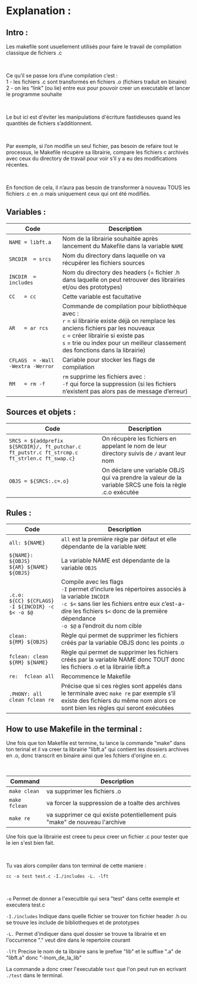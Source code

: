 # Explanation :

## Intro :
Les makefile sont usuellement utilisés pour faire le travail de compilation classique de fichiers .c

<br>

Ce qu’il se passe lors d’une compilation c’est : 
<br>
1 - les fichiers .c sont transformés en fichiers .o (fichiers traduit en binaire)
<br>
2 - on les “link” (ou lie) entre eux pour pouvoir creer un executable et lancer le programme souhaite

<br>

Le but ici est d'éviter les manipulations d'écriture fastidieuses quand les quantités de fichiers s’additionnent. 

<br>

Par exemple, si l’on modifie un seul fichier, pas besoin de refaire tout le processus, le Makefile récupère sa librairie, 
compare les fichiers c archivés avec ceux du directory de travail pour voir s’il y a eu des modifications récentes. 

<br>

En fonction de cela, il n’aura pas besoin de transformer à nouveau TOUS les fichiers .c en .o mais uniquement ceux qui ont été modifiés.

## Variables :

| Code | Description |
| --- | --- |
| `NAME	= libft.a` | Nom de la librairie souhaitée après lancement du Makefile dans la variable ` NAME ` |
| `SRCDIR  = srcs` | Nom du directory dans laquelle on va récupérer les fichiers sources |
| `INCDIR  = includes` | Nom du directory des headers (= fichier .h dans laquelle on peut retrouver des librairies et/ou des prototypes) |
| `CC  	= cc` | Cette variable est facultative |
| `AR  	= ar rcs` | Commande de compilation pour bibliothèque avec : <br> `r` = si librairie existe déjà on remplace les anciens fichiers par les nouveaux <br> `c` = créer librairie si existe pas <br> `s` = trie ou index pour un meilleur classement des fonctions dans la librairie) |
| `CFLAGS  = -Wall -Wextra -Werror` | Cariable pour stocker les flags de compilation |
| `RM  	= rm -f` | `rm` supprime les fichiers avec : <br> `-f` qui force la suppression (si les fichiers n’existent pas alors pas de message d’erreur) |

## Sources et objets :

| Code | Description |
| --- | --- |
| `SRCS	= ${addprefix ${SRCDIR}/, ft_putchar.c ft_putstr.c ft_strcmp.c ft_strlen.c ft_swap.c}` | On récupère les fichiers en appelant le nom de leur directory suivis de `/` avant leur nom |
| `OBJS	= ${SRCS:.c=.o}` | On déclare une variable OBJS qui va prendre la valeur de la variable SRCS une fois la règle .c.o exécutée |

## Rules :


| Code | Description |
| --- | --- |
| `all:	${NAME}` | `all` est la première règle par défaut et elle dépendante de la variable ` NAME ` |
| `${NAME}:    	${OBJS}` <br> `${AR} ${NAME} ${OBJS}	` | La variable NAME est dépendante de la variable ` OBJS ` |
| `.c.o:` <br> `${CC} ${CFLAGS} -I ${INCDIR} -c $< -o $@` | Compile avec les flags <br> `-I` permet d’inclure les répertoires associés à la variable `INCDIR` <br> `-c $<` sans lier les fichiers entre eux c’est-a-dire les fichiers `$<` donc de la première dépendance <br> `-o $@` a l’endroit du nom cible |
| `clean:` <br> `${RM} ${OBJS}` | Règle qui permet de supprimer les fichiers créés par la variable OBJS donc les points .o |
| `fclean: clean` <br> `${RM} ${NAME}` | Règle qui permet de supprimer les fichiers créés par la variable NAME donc TOUT donc les fichiers .o et la librairie libft.a |
| `re: 	fclean all` | Recommence le Makefile |
| `.PHONY: all clean fclean re` | Précise que si ces règles sont appelés dans le terminale avec `make re` par exemple s’il existe des fichiers du même nom alors ce sont bien les règles qui seront exécutées |

## How to use Makefile in the terminal :

Une fois que ton Makefile est termine, tu lance la commande "make" dans ton terinal et il va creer ta librairie "libft.a" 
qui contient les dossiers archives en .o, donc transcrit en binaire ainsi que les fchiers d'origine en .c.

<br>

| Command | Description |
| --- | --- |
| ` make clean ` | va supprimer les fichiers .o |
| ` make fclean ` | va forcer la suppression de a toalte des archives |
| ` make re ` | va supprimer ce qui existe potentiellement puis "make" de nouveau l'archive |

Une fois que la librairie est creee tu peux creer un fichier .c pour tester que le ien s'est bien fait.

<br> 

Tu vas alors compiler dans ton terminal de cette maniere :
<br>
```
cc -o test test.c -I./includes -L. -lft
```
<br>

` -o ` Permet de donner a l'executble qui sera "test" dans cette exemple et executera test.c
<br>

` -I./includes ` Indique dans quelle fichier se trouver ton fichier header .h ou se trouve les include de bibliotheques et de prototypes
<br>

` -L. ` Permet d'indiquer dans quel dossier se trouve ta librairie et en l'occurrence "." veut dire dans le repertoire courant
<br>

` -lft ` Precise le nom de ta libraire sans le prefixe "lib" et le suffixe ".a" de "libft.a" donc "-lnom_de_la_lib"
<br>

La commande a donc creer l'executable ` test ` que l'on peut run en ecrivant ` ./test ` dans le terminal.
